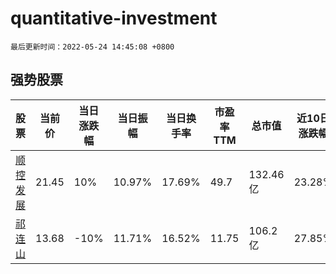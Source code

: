 # quantitative-investment

`最后更新时间：2022-05-24 14:45:08 +0800`

## 强势股票

|股票|当前价|当日涨跌幅|当日振幅|当日换手率|市盈率TTM|总市值|近10日涨跌幅|
|----|----|----|----|----|----|----|----|
|[顺控发展](https://xueqiu.com/S/SZ003039)|21.45|10%|10.97%|17.69%|49.7|132.46亿|23.28%|
|[祁连山](https://xueqiu.com/S/SH600720)|13.68|-10%|11.71%|16.52%|11.75|106.2亿|27.85%|
